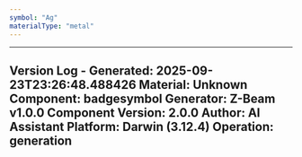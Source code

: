 ```yaml
---
symbol: "Ag"
materialType: "metal"
---
```


---
Version Log - Generated: 2025-09-23T23:26:48.488426
Material: Unknown
Component: badgesymbol
Generator: Z-Beam v1.0.0
Component Version: 2.0.0
Author: AI Assistant
Platform: Darwin (3.12.4)
Operation: generation
---
